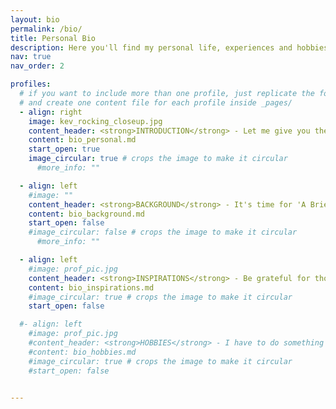 ```yaml
---
layout: bio
permalink: /bio/
title: Personal Bio
description: Here you'll find my personal life, experiences and hobbies. It's mostly guff, but a journey travelled is a story waiting to be told. Also, it has cat pictures!
nav: true
nav_order: 2

profiles:
  # if you want to include more than one profile, just replicate the following block
  # and create one content file for each profile inside _pages/
  - align: right
    image: kev_rocking_closeup.jpg
    content_header: <strong>INTRODUCTION</strong> - Let me give you the overview while I get you a cuppa!
    content: bio_personal.md
    start_open: true
    image_circular: true # crops the image to make it circular
      #more_info: ""

  - align: left
    #image: ""
    content_header: <strong>BACKGROUND</strong> - It's time for 'A Brief History of Kev'! *<em>jazz hands</em>*
    content: bio_background.md
    start_open: false
    #image_circular: false # crops the image to make it circular
      #more_info: ""

  - align: left
    #image: prof_pic.jpg
    content_header: <strong>INSPIRATIONS</strong> - Be grateful for those that care for you.
    content: bio_inspirations.md
    #image_circular: true # crops the image to make it circular
    start_open: false

  #- align: left
    #image: prof_pic.jpg
    #content_header: <strong>HOBBIES</strong> - I have to do something <em>other</em> than work, you know! Yes, <em>besides</em> sleeping...
    #content: bio_hobbies.md
    #image_circular: true # crops the image to make it circular
    #start_open: false


---
```

